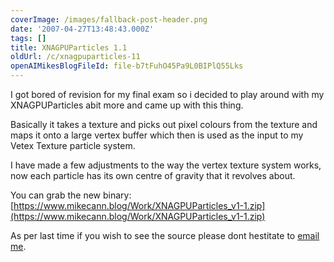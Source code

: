 ```yaml
---
coverImage: /images/fallback-post-header.png
date: '2007-04-27T13:48:43.000Z'
tags: []
title: XNAGPUParticles 1.1
oldUrl: /c/xnagpuparticles-11
openAIMikesBlogFileId: file-b7tFuhO45Pa9L0BIPlQ55Lks
---
```


I got bored of revision for my final exam so i decided to play around with my XNAGPUParticles abit more and came up with this thing.

<!-- more -->

Basically it takes a texture and picks out pixel colours from the texture and maps it onto a large vertex buffer which then is used as the input to my Vetex Texture particle system.

I have made a few adjustments to the way the vertex texture system works, now each particle has its own centre of gravity that it revolves about.

You can grab the new binary: [https://www.mikecann.blog/Work/XNAGPUParticles_v1-1.zip](https://www.mikecann.blog/Work/XNAGPUParticles_v1-1.zip)

As per last time if you wish to see the source please dont hestitate to [email me](https://mailto:mike.cann@gmail.com).
